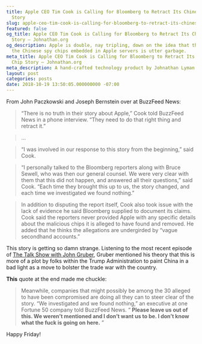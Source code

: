 ```yaml
---
title: Apple CEO Tim Cook is Calling for Bloomberg to Retract Its Chinese Spy Chip
  Story
slug: apple-ceo-tim-cook-is-calling-for-bloomberg-to-retract-its-chinese-spy-chip-story
featured: false
og_title: Apple CEO Tim Cook is Calling for Bloomberg to Retract Its Chinese Spy Chip
  Story – Johnathan.org
og_description: Apple is double, nay tripling, down on the idea that the story about
  the Chinese spy chips embedded in Apple servers is utter garbage.
meta_title: Apple CEO Tim Cook is Calling for Bloomberg to Retract Its Chinese Spy
  Chip Story – Johnathan.org
meta_description: A hand-crafted technology product by Johnathan Lyman
layout: post
categories: posts
date: 2018-10-19 13:50:05.000000000 -07:00
---
```


From John Paczkowski and Joseph Bernstein over at BuzzFeed News:

> “There is no truth in their story about Apple,” Cook told BuzzFeed News in a phone interview. “They need to do that right thing and retract it.”

> …

> “I was involved in our response to this story from the beginning,” said Cook.

> “I personally talked to the Bloomberg reporters along with Bruce Sewell, who was then our general counsel. We were very clear with them that this did not happen, and answered all their questions,” said Cook. “Each time they brought this up to us, the story changed, and each time we investigated we found nothing.”

> In addition to disputing the report itself, Cook also took issue with the lack of evidence he said Bloomberg supplied to document its claims. Cook said the reporters never provided Apple with any specific details about the malicious chips it is alleged to have found and removed. He added that he thinks the allegations are undergirded by “vague secondhand accounts.”

This story is getting so damn strange. Listening to the most recent episode of [The Talk Show with John Gruber](https://daringfireball.net/thetalkshow/2018/10/16/ep-231), Gruber mentioned his theory that this is more of a plot by folks within the Trump Administration to paint China in a bad light as a move to bolster the trade war with the country.

**This** quote at the end made me chuckle:

> Meanwhile, companies that might possibly be among the 30 alleged to have been compromised are doing all they can to steer clear of the story. “We investigated and we found nothing,” an executive at one Fortune 50 company told BuzzFeed News. “ **Please leave us out of this. We weren’t mentioned and I don’t want us to be. I don’t know what the fuck is going on here.** ”

Happy Friday!

